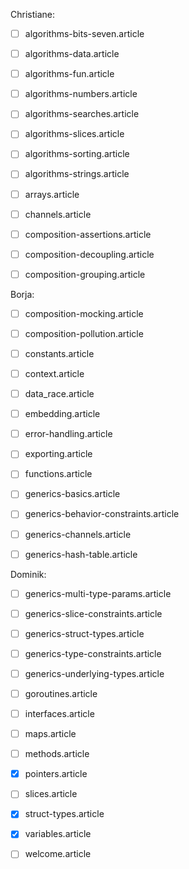 Christiane:

- [ ] algorithms-bits-seven.article

- [ ] algorithms-data.article

- [ ] algorithms-fun.article

- [ ] algorithms-numbers.article

- [ ] algorithms-searches.article

- [ ] algorithms-slices.article

- [ ] algorithms-sorting.article

- [ ] algorithms-strings.article

- [ ] arrays.article

- [ ] channels.article

- [ ] composition-assertions.article

- [ ] composition-decoupling.article

- [ ] composition-grouping.article

Borja:

- [ ] composition-mocking.article

- [ ] composition-pollution.article

- [ ] constants.article

- [ ] context.article

- [ ] data_race.article

- [ ] embedding.article

- [ ] error-handling.article

- [ ] exporting.article

- [ ] functions.article

- [ ] generics-basics.article

- [ ] generics-behavior-constraints.article

- [ ] generics-channels.article

- [ ] generics-hash-table.article

Dominik:

- [ ] generics-multi-type-params.article

- [ ] generics-slice-constraints.article

- [ ] generics-struct-types.article

- [ ] generics-type-constraints.article

- [ ] generics-underlying-types.article

- [ ] goroutines.article

- [ ] interfaces.article

- [ ] maps.article

- [ ] methods.article

- [x] pointers.article

- [ ] slices.article

- [x] struct-types.article

- [x] variables.article

- [ ] welcome.article
